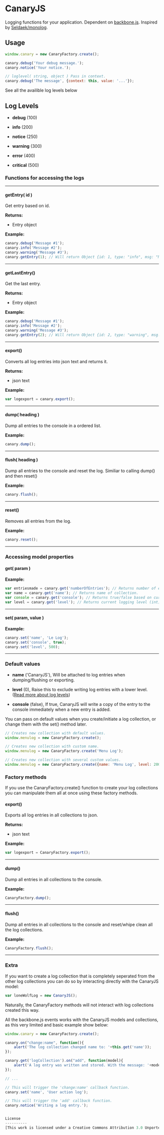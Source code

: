 CanaryJS
=====

Logging functions for your application. Dependent on [backbone.js](http://backbonejs.org/). Inspired by [Seldaek/monolog](https://github.com/Seldaek/monolog).

Usage
-----

```js
window.canary = new CanaryFactory.create();

canary.debug('Your debug message.');
canary.notice('Your notice.');

// loglevel( string, object ) Pass in context.
canary.debug('The message', {context: this, value: '...'});
```
See all the availible log levels below

Log Levels
----------

- **debug** (100)

- **info** (200)

- **notice** (250)

- **warning** (300)

- **error** (400)

- **critical** (500)



### Functions for accessing the logs
-----
#### getEntry( id )

Get entry based on id.

**Returns:**
 - Entry object

**Example:**
```js
canary.debug('Message #1');
canary.info('Message #2');
canary.warning('Message #3');
canary.getEntry(1); // Will return Object {id: 1, type: "info", msg: "Message #2"}
````

-----

#### getLastEntry()

Get the last entry.

**Returns:**
 - Entry object

**Example:**
```js
canary.debug('Message #1');
canary.info('Message #2');
canary.warning('Message #3');
canary.getEntry(2); // Will return Object {id: 2, type: "warning", msg: "Message #3"}
````

-----

#### export()

Converts all log entries into json text and returns it.

**Returns:**
 - json text

**Example:**
```js
var logexport = canary.export();
````

-----

#### dump( heading )

Dump all entries to the console in a ordered list.

**Example:**
```js
canary.dump();
````

-----

#### flush( heading )

Dump all entries to the console and reset the log. Similiar to calling dump() and then reset()

**Example:**
```js
canary.flush();
````

-----

#### reset()

Removes all entries from the log.

**Example:**
```js
canary.reset();
````

-----

### Accessing model properties

#### get( param )

**Example:**
```js
var entriesmade = canary.get('numberOfEntries'); // Returns number of entries made.
var name = canary.get('name'); // Returns name of collection.
var console = canary.get('console'); // Returns true/false based on current setting.
var level = canary.get('level'); // Returns current logging level (int).
````

-----

#### set( param, value )

**Example:**
```js
canary.set('name', 'Le Log');
canary.set('console', true); 
canary.set('level', 500);
````

-----


### Default values

- **name** ('CanaryJS'), Will be attached to log entries when dumping/flushing or exporting.

- **level** (0), Raise this to exclude writing log entries with a lower level. ([Read more about log levels](#log-levels))

- **console** (false), If true, CanaryJS will write a copy of the entry to the console immediately when a new entry is added.

You can pass on default values when you create/initiate a log collection, or change them with the set() method later.

```js
// Creates new collection with default values.
window.menulog = new CanaryFactory.create();

// Creates new collection with custom name.
window.menulog = new CanaryFactory.create('Menu Log');

// Creates new collection with several custom values.
window.menulog = new CanaryFactory.create({name: 'Menu Log', level: 200, console: true});
```

### Factory methods

If you use the CanaryFactory.create() function to create your log collections you can manipulate them all at once using these factory methods.

#### export()

Exports all log entries in all collections to json.

**Returns:**
 - json text

**Example:**
```js
var logexport = CanaryFactory.export();
````

-----

#### dump()

Dump all entries in all collections to the console.

**Example:**
```js
CanaryFactory.dump();
````

-----

#### flush()

Dump all entries in all collections to the console and reset/whipe clean all the log collections.

**Example:**
```js
CanaryFactory.flush();
````

-----


### Extra

If you want to create a log collection that is completely seperated from the other log collections you can do so by interacting directly with the CanaryJS model:
```js
var loneWolfLog = new CanaryJS();
````
Naturally, the CanaryFactory methods will not interact with log collections created this way.

All the backbone.js events works with the CanaryJS models and collections, as this very limited and basic example show below:
```js
window.canary = new CanaryFactory.create();

canary.on("change:name", function(){
    alert('The log collection changed name to: '+this.get('name'));
});

canary.get('logCollection').on("add", function(model){
    alert('A log entry was written and stored. With the message: '+model.get('msg'));
});

// ...

// This will trigger the 'change:name' callback function.
canary.set('name', 'User action log');

// This will trigger the 'add' callback function.
canary.notice('Writing a log entry.');


License
----------
[This work is licensed under a Creative Commons Attribution 3.0 Unported License.](http://creativecommons.org/licenses/by/3.0/deed.en_US)
